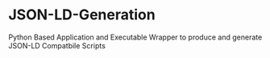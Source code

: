 # JSON-LD-Generation
 Python Based Application and Executable Wrapper to produce and generate JSON-LD Compatbile Scripts
